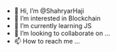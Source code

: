 - 👋 Hi, I’m @ShahryarHaji
- 👀 I’m interested in Blockchain
- 🌱 I’m currently learning JS
- 💞️ I’m looking to collaborate on ...
- 📫 How to reach me ...

<!---
ShahryarHaji/ShahryarHaji is a ✨ special ✨ repository because its `README.md` (this file) appears on your GitHub profile.
You can click the Preview link to take a look at your changes.
--->
